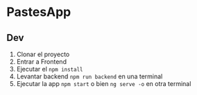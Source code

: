 # PastesApp

## Dev

1. Clonar el proyecto
2. Entrar a Frontend
3. Ejecutar el ```npm install```
4. Levantar backend ```npm run backend``` en una terminal
5. Ejecutar la app ```npm start``` o bien ```ng serve -o``` en otra terminal